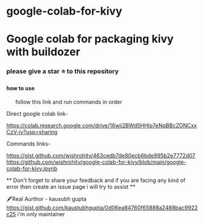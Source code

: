 # google-colab-for-kivy

# Google colab for packaging kivy with buildozer
### please give a star ⭐ to this repository

<h4>how to use</h4>

<ul>follow this link and run commands in order</ul>

Direct google colab link-

https://colab.research.google.com/drive/16wji2BWd5HHlp7eNqBBcZONCxxCzV-jy?usp=sharing

Commands links-

https://gist.github.com/wishrohitv/463cedb7de80ecb6bde995b2e7772d07
https://github.com/wishrohitv/google-colab-for-kivy/blob/main/google-colab-for-kivy.ipynb


** Don't forget to share your feedback
and if you are facing any kind of error then create an issue page
i will try to assist **


🖋️Real Aurthor - kausubh gupta https://gist.github.com/kaustubhgupta/0d06ea84760f65888a2488bac9922c25
i'm only maintainer
